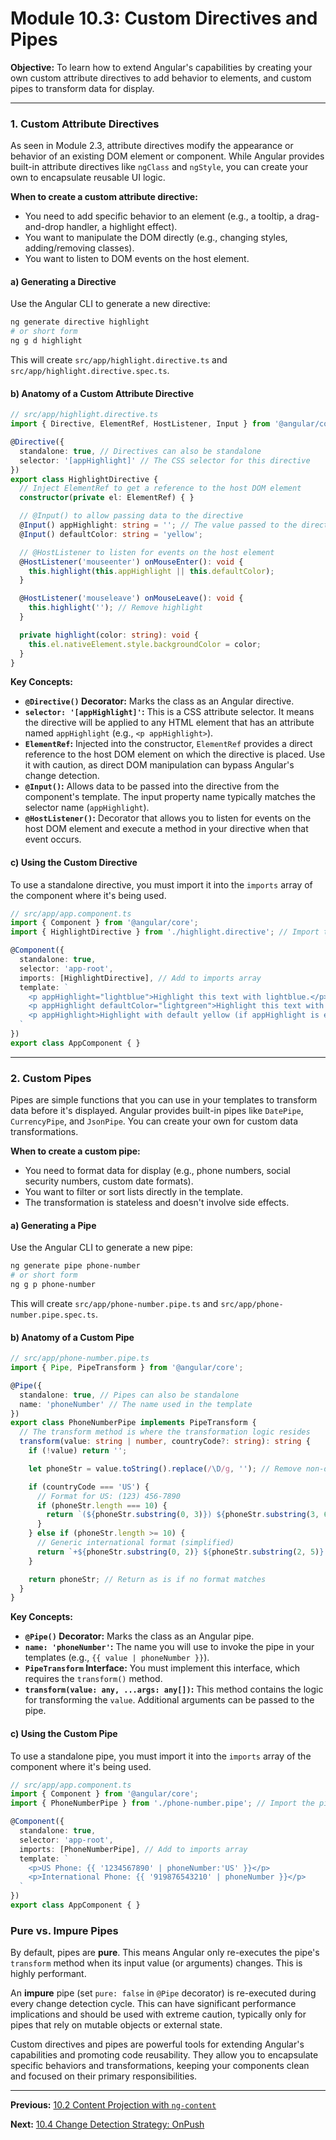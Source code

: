 # Module 10.3: Custom Directives and Pipes

**Objective:** To learn how to extend Angular's capabilities by creating your own custom attribute directives to add behavior to elements, and custom pipes to transform data for display.

---

### 1. Custom Attribute Directives

As seen in Module 2.3, attribute directives modify the appearance or behavior of an existing DOM element or component. While Angular provides built-in attribute directives like `ngClass` and `ngStyle`, you can create your own to encapsulate reusable UI logic.

**When to create a custom attribute directive:**

*   You need to add specific behavior to an element (e.g., a tooltip, a drag-and-drop handler, a highlight effect).
*   You want to manipulate the DOM directly (e.g., changing styles, adding/removing classes).
*   You want to listen to DOM events on the host element.

#### a) Generating a Directive

Use the Angular CLI to generate a new directive:

```bash
ng generate directive highlight
# or short form
ng g d highlight
```

This will create `src/app/highlight.directive.ts` and `src/app/highlight.directive.spec.ts`.

#### b) Anatomy of a Custom Attribute Directive

```typescript
// src/app/highlight.directive.ts
import { Directive, ElementRef, HostListener, Input } from '@angular/core';

@Directive({
  standalone: true, // Directives can also be standalone
  selector: '[appHighlight]' // The CSS selector for this directive
})
export class HighlightDirective {
  // Inject ElementRef to get a reference to the host DOM element
  constructor(private el: ElementRef) { }

  // @Input() to allow passing data to the directive
  @Input() appHighlight: string = ''; // The value passed to the directive
  @Input() defaultColor: string = 'yellow';

  // @HostListener to listen for events on the host element
  @HostListener('mouseenter') onMouseEnter(): void {
    this.highlight(this.appHighlight || this.defaultColor);
  }

  @HostListener('mouseleave') onMouseLeave(): void {
    this.highlight(''); // Remove highlight
  }

  private highlight(color: string): void {
    this.el.nativeElement.style.backgroundColor = color;
  }
}
```

**Key Concepts:**

*   **`@Directive()` Decorator:** Marks the class as an Angular directive.
*   **`selector: '[appHighlight]'`:** This is a CSS attribute selector. It means the directive will be applied to any HTML element that has an attribute named `appHighlight` (e.g., `<p appHighlight>`).
*   **`ElementRef`:** Injected into the constructor, `ElementRef` provides a direct reference to the host DOM element on which the directive is placed. Use it with caution, as direct DOM manipulation can bypass Angular's change detection.
*   **`@Input()`:** Allows data to be passed into the directive from the component's template. The input property name typically matches the selector name (`appHighlight`).
*   **`@HostListener()`:** Decorator that allows you to listen for events on the host DOM element and execute a method in your directive when that event occurs.

#### c) Using the Custom Directive

To use a standalone directive, you must import it into the `imports` array of the component where it's being used.

```typescript
// src/app/app.component.ts
import { Component } from '@angular/core';
import { HighlightDirective } from './highlight.directive'; // Import the directive

@Component({
  standalone: true,
  selector: 'app-root',
  imports: [HighlightDirective], // Add to imports array
  template: `
    <p appHighlight="lightblue">Highlight this text with lightblue.</p>
    <p appHighlight defaultColor="lightgreen">Highlight this text with default green.</p>
    <p appHighlight>Highlight with default yellow (if appHighlight is empty).</p>
  `
})
export class AppComponent { }
```

--- 

### 2. Custom Pipes

Pipes are simple functions that you can use in your templates to transform data before it's displayed. Angular provides built-in pipes like `DatePipe`, `CurrencyPipe`, and `JsonPipe`. You can create your own for custom data transformations.

**When to create a custom pipe:**

*   You need to format data for display (e.g., phone numbers, social security numbers, custom date formats).
*   You want to filter or sort lists directly in the template.
*   The transformation is stateless and doesn't involve side effects.

#### a) Generating a Pipe

Use the Angular CLI to generate a new pipe:

```bash
ng generate pipe phone-number
# or short form
ng g p phone-number
```

This will create `src/app/phone-number.pipe.ts` and `src/app/phone-number.pipe.spec.ts`.

#### b) Anatomy of a Custom Pipe

```typescript
// src/app/phone-number.pipe.ts
import { Pipe, PipeTransform } from '@angular/core';

@Pipe({
  standalone: true, // Pipes can also be standalone
  name: 'phoneNumber' // The name used in the template
})
export class PhoneNumberPipe implements PipeTransform {
  // The transform method is where the transformation logic resides
  transform(value: string | number, countryCode?: string): string {
    if (!value) return '';

    let phoneStr = value.toString().replace(/\D/g, ''); // Remove non-digits

    if (countryCode === 'US') {
      // Format for US: (123) 456-7890
      if (phoneStr.length === 10) {
        return `(${phoneStr.substring(0, 3)}) ${phoneStr.substring(3, 6)}-${phoneStr.substring(6)}`;
      }
    } else if (phoneStr.length >= 10) {
      // Generic international format (simplified)
      return `+${phoneStr.substring(0, 2)} ${phoneStr.substring(2, 5)} ${phoneStr.substring(5, 8)} ${phoneStr.substring(8)}`;
    }

    return phoneStr; // Return as is if no format matches
  }
}
```

**Key Concepts:**

*   **`@Pipe()` Decorator:** Marks the class as an Angular pipe.
*   **`name: 'phoneNumber'`:** The name you will use to invoke the pipe in your templates (e.g., `{{ value | phoneNumber }}`).
*   **`PipeTransform` Interface:** You must implement this interface, which requires the `transform()` method.
*   **`transform(value: any, ...args: any[])`:** This method contains the logic for transforming the `value`. Additional arguments can be passed to the pipe.

#### c) Using the Custom Pipe

To use a standalone pipe, you must import it into the `imports` array of the component where it's being used.

```typescript
// src/app/app.component.ts
import { Component } from '@angular/core';
import { PhoneNumberPipe } from './phone-number.pipe'; // Import the pipe

@Component({
  standalone: true,
  selector: 'app-root',
  imports: [PhoneNumberPipe], // Add to imports array
  template: `
    <p>US Phone: {{ '1234567890' | phoneNumber:'US' }}</p>
    <p>International Phone: {{ '919876543210' | phoneNumber }}</p>
  `
})
export class AppComponent { }
```

### Pure vs. Impure Pipes

By default, pipes are **pure**. This means Angular only re-executes the pipe's `transform` method when its input value (or arguments) changes. This is highly performant.

An **impure** pipe (set `pure: false` in `@Pipe` decorator) is re-executed during every change detection cycle. This can have significant performance implications and should be used with extreme caution, typically only for pipes that rely on mutable objects or external state.

Custom directives and pipes are powerful tools for extending Angular's capabilities and promoting code reusability. They allow you to encapsulate specific behaviors and transformations, keeping your components clean and focused on their primary responsibilities.

---

**Previous:** [10.2 Content Projection with `ng-content`](./10.2-content-projection.md)

**Next:** [10.4 Change Detection Strategy: OnPush](./10.4-change-detection-onpush.md)
